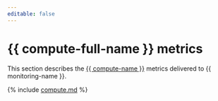 ```yaml
---
editable: false
---
```


# {{ compute-full-name }} metrics

This section describes the [{{ compute-name }}](../../compute/) metrics delivered to {{ monitoring-name }}.

{% include [compute.md](../../_includes/monitoring/metrics-ref/compute.md) %}